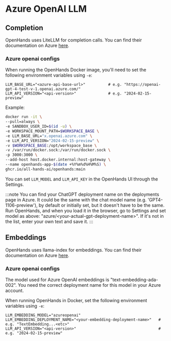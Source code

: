 # Azure OpenAI LLM

## Completion

OpenHands uses LiteLLM for completion calls. You can find their documentation on Azure [here](https://docs.litellm.ai/docs/providers/azure).

### Azure openai configs

When running the OpenHands Docker image, you'll need to set the following environment variables using `-e`:

```
LLM_BASE_URL="<azure-api-base-url>"          # e.g. "https://openai-gpt-4-test-v-1.openai.azure.com/"
LLM_API_VERSION="<api-version>"              # e.g. "2024-02-15-preview"
```

Example:
```bash
docker run -it \
--pull=always \
-e SANDBOX_USER_ID=$(id -u) \
-e WORKSPACE_MOUNT_PATH=$WORKSPACE_BASE \
-e LLM_BASE_URL="x.openai.azure.com" \
-e LLM_API_VERSION="2024-02-15-preview" \
-v $WORKSPACE_BASE:/opt/workspace_base \
-v /var/run/docker.sock:/var/run/docker.sock \
-p 3000:3000 \
--add-host host.docker.internal:host-gateway \
--name openhands-app-$(date +%Y%m%d%H%M%S) \
ghcr.io/all-hands-ai/openhands:main
```

You can set `LLM_MODEL` and `LLM_API_KEY` in the OpenHands UI through the Settings.

:::note
You can find your ChatGPT deployment name on the deployments page in Azure. It could be the same with the chat model
name (e.g. 'GPT4-1106-preview'), by default or initially set, but it doesn't have to be the same. Run OpenHands,
and when you load it in the browser, go to Settings and set model as above: "azure/&lt;your-actual-gpt-deployment-name&gt;".
If it's not in the list, enter your own text and save it.
:::

## Embeddings

OpenHands uses llama-index for embeddings. You can find their documentation on Azure [here](https://docs.llamaindex.ai/en/stable/api_reference/embeddings/azure_openai/).

### Azure openai configs

The model used for Azure OpenAI embeddings is "text-embedding-ada-002".
You need the correct deployment name for this model in your Azure account.

When running OpenHands in Docker, set the following environment variables using `-e`:

```
LLM_EMBEDDING_MODEL="azureopenai"
LLM_EMBEDDING_DEPLOYMENT_NAME="<your-embedding-deployment-name>"   # e.g. "TextEmbedding...<etc>"
LLM_API_VERSION="<api-version>"                                    # e.g. "2024-02-15-preview"
```
